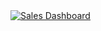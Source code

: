 <div class='tableauPlaceholder' id='viz1693835411238' style='position: relative'><noscript><a href='#'><img alt='Sales Dashboard ' src='https:&#47;&#47;public.tableau.com&#47;static&#47;images&#47;Vi&#47;VideoGameSalesDashboard_16938023698310&#47;SalesDashboard&#47;1_rss.png' style='border: none' /></a></noscript><object class='tableauViz'  style='display:none;'><param name='host_url' value='https%3A%2F%2Fpublic.tableau.com%2F' /> <param name='embed_code_version' value='3' /> <param name='site_root' value='' /><param name='name' value='VideoGameSalesDashboard_16938023698310&#47;SalesDashboard' /><param name='tabs' value='no' /><param name='toolbar' value='yes' /><param name='static_image' value='https:&#47;&#47;public.tableau.com&#47;static&#47;images&#47;Vi&#47;VideoGameSalesDashboard_16938023698310&#47;SalesDashboard&#47;1.png' /> <param name='animate_transition' value='yes' /><param name='display_static_image' value='yes' /><param name='display_spinner' value='yes' /><param name='display_overlay' value='yes' /><param name='display_count' value='yes' /><param name='language' value='en-US' /></object></div>              
